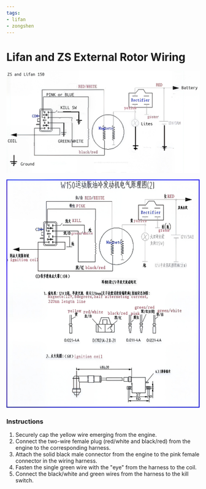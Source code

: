 ```yaml
---
tags:
- lifan
- zongshen
---
```


# Lifan and ZS External Rotor Wiring

![ZS-LIFAN150 Wiring Diagram](../../../static/img/ZS-LIFAN150-WIRING-LARGE-BLACK-CDI.jpg)

![LIFAN 150 Wiring](../../../static/img/LIFAN_20150_20wiring_20.jpg)

### Instructions

1. Securely cap the yellow wire emerging from the engine.
2. Connect the two-wire female plug (red/white and black/red) from the engine to the corresponding harness.
3. Attach the solid black male connector from the engine to the pink female connector in the wiring harness.
4. Fasten the single green wire with the "eye" from the harness to the coil.
5. Connect the black/white and green wires from the harness to the kill switch.
